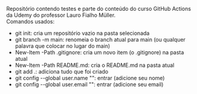 Repositório contendo testes e parte do conteúdo do curso GitHub Actions da Udemy do professor Lauro Fialho Müller.  
Comandos usados:  
- git init: cria um repositório vazio na pasta selecionada  
- git branch -m main: renomeia o branch atual para main (ou qualquer palavra que colocar no lugar do main)  
- New-Item -Path .gitignore: cria um novo item (o .gitignore) na pasta atual  
- New-Item -Path README.md: cria o README.md na pasta atual  
- git add .: adiciona tudo que foi criado  
- git config --global user.name "": entrar (adicione seu nome)
- git config --global user.email "": entrar (adicione seu email)